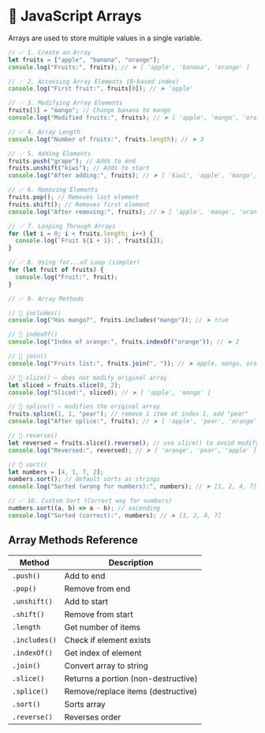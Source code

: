  # 📌 JavaScript Arrays

Arrays are used to store multiple values in a single variable.

```js
// ✅ 1. Create an Array
let fruits = ["apple", "banana", "orange"];
console.log("Fruits:", fruits); // ➤ [ 'apple', 'banana', 'orange' ]

// ✅ 2. Accessing Array Elements (0-based index)
console.log("First fruit:", fruits[0]); // ➤ 'apple'

// ✅ 3. Modifying Array Elements
fruits[1] = "mango"; // Change banana to mango
console.log("Modified fruits:", fruits); // ➤ [ 'apple', 'mango', 'orange' ]

// ✅ 4. Array Length
console.log("Number of fruits:", fruits.length); // ➤ 3

// ✅ 5. Adding Elements
fruits.push("grape"); // Adds to end
fruits.unshift("kiwi"); // Adds to start
console.log("After adding:", fruits); // ➤ [ 'kiwi', 'apple', 'mango', 'orange', 'grape' ]

// ✅ 6. Removing Elements
fruits.pop(); // Removes last element
fruits.shift(); // Removes first element
console.log("After removing:", fruits); // ➤ [ 'apple', 'mango', 'orange' ]

// ✅ 7. Looping Through Arrays
for (let i = 0; i < fruits.length; i++) {
  console.log(`Fruit ${i + 1}:`, fruits[i]);
}

// ✅ 8. Using for...of Loop (simpler)
for (let fruit of fruits) {
  console.log("Fruit:", fruit);
}

// ✅ 9. Array Methods

// 🔹 includes()
console.log("Has mango?", fruits.includes("mango")); // ➤ true

// 🔹 indexOf()
console.log("Index of orange:", fruits.indexOf("orange")); // ➤ 2

// 🔹 join()
console.log("Fruits list:", fruits.join(", ")); // ➤ apple, mango, orange

// 🔹 slice() – does not modify original array
let sliced = fruits.slice(0, 2);
console.log("Sliced:", sliced); // ➤ [ 'apple', 'mango' ]

// 🔹 splice() – modifies the original array
fruits.splice(1, 1, "pear"); // remove 1 item at index 1, add "pear"
console.log("After splice:", fruits); // ➤ [ 'apple', 'pear', 'orange' ]

// 🔹 reverse()
let reversed = fruits.slice().reverse(); // use slice() to avoid modifying original
console.log("Reversed:", reversed); // ➤ [ 'orange', 'pear', 'apple' ]

// 🔹 sort()
let numbers = [4, 1, 7, 2];
numbers.sort(); // default sorts as strings
console.log("Sorted (wrong for numbers):", numbers); // ➤ [1, 2, 4, 7]

// ✅ 10. Custom Sort (Correct way for numbers)
numbers.sort((a, b) => a - b); // ascending
console.log("Sorted (correct):", numbers); // ➤ [1, 2, 4, 7]
```
## Array Methods Reference

| Method        | Description                          |
| ------------- | ------------------------------------ |
| `.push()`     | Add to end                           |
| `.pop()`      | Remove from end                      |
| `.unshift()`  | Add to start                         |
| `.shift()`    | Remove from start                    |
| `.length`     | Get number of items                  |
| `.includes()` | Check if element exists              |
| `.indexOf()`  | Get index of element                 |
| `.join()`     | Convert array to string              |
| `.slice()`    | Returns a portion (non-destructive) |
| `.splice()`   | Remove/replace items (destructive)  |
| `.sort()`     | Sorts array                          |
| `.reverse()`  | Reverses order                       |

